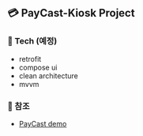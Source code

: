 ## 💳 PayCast-Kiosk Project
### 🔧 Tech (예정)
- retrofit
- compose ui 
- clean architecture
- mvvm 
### 🔎 참조 
- [PayCast demo](http://s.paycast.co.kr/pay/store)
